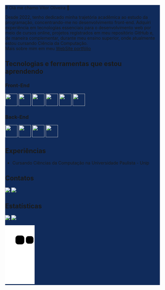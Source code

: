 
<div style="background-color: #102b5b">
  # Olá me chamo Vitor Oliveira 👋

Desde 2022, tenho dedicado minha trajetória acadêmica ao estudo da programação, concentrando-me no desenvolvimento front-end. Adquiri experiência em tecnologias essenciais para o desenvolvimento web por meio de cursos online, projetos registrados em meu repositório GitHub e, de maneira complementar, durante meu ensino superior, onde atualmente estou cursando Ciência da Computação.
</br>
Mais sobre mim em meu <a href="https://angular-portfolio-oliveiravitor32.vercel.app/" target="_blank">WebSite portfólio</a>

## Tecnologias e ferramentas que estou aprendendo

### Front-End
<div style="display:flex, margin-bottom: 20px;">
  <img src="https://cdn.jsdelivr.net/gh/devicons/devicon/icons/html5/html5-original-wordmark.svg" width="40" height="40" />
  <img src="https://cdn.jsdelivr.net/gh/devicons/devicon/icons/css3/css3-original-wordmark.svg" width="40" height="40" />
  <img src="https://cdn.jsdelivr.net/gh/devicons/devicon/icons/javascript/javascript-original.svg" width="40" height="40" />
  <img src="https://cdn.jsdelivr.net/gh/devicons/devicon/icons/typescript/typescript-plain.svg" width="40" height="40" />
  <img src="https://cdn.jsdelivr.net/gh/devicons/devicon/icons/angularjs/angularjs-plain.svg" width="40" height="40"/>
  <img src="https://cdn.jsdelivr.net/gh/devicons/devicon/icons/react/react-original-wordmark.svg" width="40" height="40" />
</div>

### Back-End
<div style="display:flex, margin-bottom: 30px;">
  <img src="https://cdn.jsdelivr.net/gh/devicons/devicon/icons/java/java-original.svg" width="40" height="40"/>
  <img src="https://cdn.jsdelivr.net/gh/devicons/devicon/icons/spring/spring-original.svg" width="40" height="40"/> 
  <img src="https://cdn.jsdelivr.net/gh/devicons/devicon/icons/nodejs/nodejs-original.svg" width="40" height="40" />
  <img src="https://cdn.jsdelivr.net/gh/devicons/devicon/icons/python/python-original.svg" width="40" height="40"/>          
</div>

## Experiências
- Cursando Ciências da Computação na Universidade Paulista - Unip

## Contatos
<div style="display:block, margin-bottom: 30px">
<a href = "mailto:oliveiravitor327@gmail.com"><img src="https://img.shields.io/badge/Gmail-D14836?style=for-the-badge&logo=gmail&logoColor=white" target="_blank"></a>
<a href="https://www.linkedin.com/in/vitor-oliveira-27a01525b/" target="_blank"><img src="https://img.shields.io/badge/-LinkedIn-%230077B5?style=for-the-badge&logo=linkedin&logoColor=white" target="_blank"></a>   
</div>

## Estatísticas
<div>
<a href="https://github.com/oliveiravitor32">
<img height="180em" src="https://github-readme-stats.vercel.app/api/top-langs/?username=oliveiravitor32&layout=compact&langs_count=7&theme=dracula"/>
<img height="180em" src="https://github-readme-stats.vercel.app/api?username=oliveiravitor32&show_icons=true&theme=dracula&include_all_commits=true&count_private=true"/>
</div>


![Snake animation](https://github.com/oliveiravitor32/oliveiravitor32/blob/output/github-contribution-grid-snake.svg)
</div>
